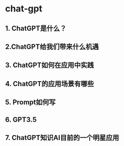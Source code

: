 # chat-gpt

## 1. ChatGPT是什么？
## 2.ChatGPT给我们带来什么机遇
## 3. ChatGPT如何在应用中实践
## 4. ChatGPT的应用场景有哪些
## 5. Prompt如何写
## 6. GPT3.5
## 7. ChatGPT知识AI目前的一个明星应用

